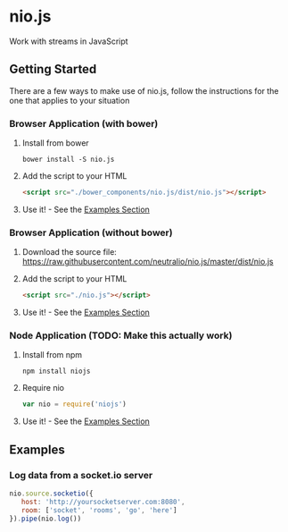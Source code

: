 # nio.js

Work with streams in JavaScript

## Getting Started

There are a few ways to make use of nio.js, follow the instructions for the one that applies to your situation

### Browser Application (with bower)

1. Install from bower
   ```
   bower install -S nio.js
   ```

2. Add the script to your HTML
   ```html
   <script src="./bower_components/nio.js/dist/nio.js"></script>
   ```
3. Use it! - See the [Examples Section](#examples)

### Browser Application (without bower)

1. Download the source file:
   https://raw.githubusercontent.com/neutralio/nio.js/master/dist/nio.js

2. Add the script to your HTML
   ```html
   <script src="./nio.js"></script>
   ```
3. Use it! - See the [Examples Section](#examples)

### Node Application (TODO: Make this actually work)

1. Install from npm
   ```
   npm install niojs
   ```
   
2. Require nio
   ```js
   var nio = require('niojs')
   ```
   
3. Use it! - See the [Examples Section](#examples)


## Examples

### Log data from a socket.io server

```js
nio.source.socketio({
   host: 'http://yoursocketserver.com:8080',
   room: ['socket', 'rooms', 'go', 'here']
}).pipe(nio.log())
```
